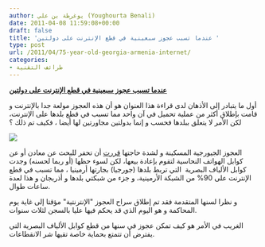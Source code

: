 ```yaml
---
author: يوغرطة بن علي (Youghourta Benali)
date: 2011-04-08 11:59:08+00:00
draft: false
title: 'عندما تسبب عجوز سبعينية في قطع الإنترنت على دولتين '
type: post
url: /2011/04/75-year-old-georgia-armenia-internet/
categories:
- طرائف التقنية
---
```


[**عندما تسبب عجوز سبعينية في قطع الإنترنت على دولتين**](https://www.it-scoop.com/2011/04/75-year-old-georgia-ar)


أول ما يتبادر إلى الأذهان لدى قراءة هذا العنوان هو أن هذه العجوز مولعة جدا بالإنترنت و قامت بإطلاق أكثر من عملية تحميل في آن واحد مما تسبب في قطع بلدها على الإنترنت، لكن الأمر لا يتعلق ببلدها فحسب و إنما بدولتين مجاورتين لها أيضا ، فكيف تم ذلك ؟

[![](https://www.it-scoop.com/wp-content/uploads/2011/04/fibre_optique-300x225.jpg)
](https://www.it-scoop.com/2011/04/75-year-old-georgia-ar)

العجوز الجيورجية المسكينة و لشدة حاجتها [قررت](http://news.yahoo.com/s/afp/20110406/tc_afp/georgiaarmeniainternetcrimeoffbeat) أن تحفر للبحث عن معادن أو عن كوابل الهواتف النحاسية لتقوم بإعادة بيعها، لكن لسوء حظها (أو ربما لحسنه) وجدت كوابل الألياف البصرية  التي تربط بلدها (جورجيا) بجارتها أرمينيا ، مما تسبب في قطع الإنترنت على 90% من الشبكة الأرمينية، و جزء من شبكتي بلدها و أذربجان و هذا لعدة ساعات طوال.

و نظرا لسنها المتقدمة فقد تم إطلاق سراح العجوز "الإنترنتية" مؤقتا إلى غاية يوم المحاكمة و هو اليوم الذي قد يحكم فيها عليا بالسجن لثلاث سنوات.

الغريب في الأمر هو كيف تمكن عجوز في سنها من قطع كوابل الألياف البصرية التي يفترض أن تتمتع بحماية خاصة تقيها شر الانقطاعات.






